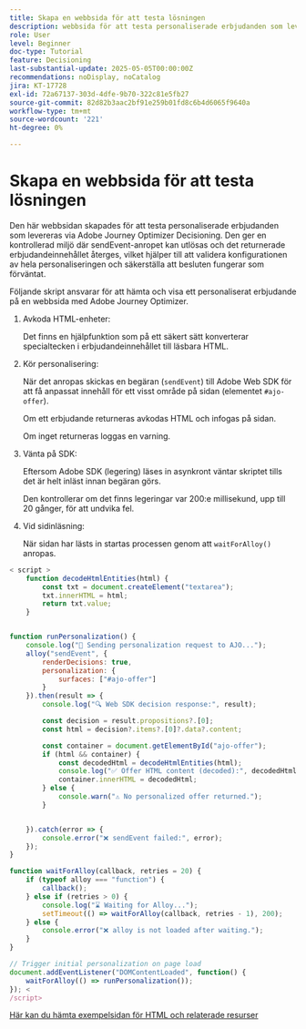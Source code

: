```yaml
---
title: Skapa en webbsida för att testa lösningen
description: webbsida för att testa personaliserade erbjudanden som levereras genom beslut.
role: User
level: Beginner
doc-type: Tutorial
feature: Decisioning
last-substantial-update: 2025-05-05T00:00:00Z
recommendations: noDisplay, noCatalog
jira: KT-17728
exl-id: 72a67137-303d-4dfe-9b70-322c81e5fb27
source-git-commit: 82d82b3aac2bf91e259b01fd8c6b4d6065f9640a
workflow-type: tm+mt
source-wordcount: '221'
ht-degree: 0%

---
```


# Skapa en webbsida för att testa lösningen

Den här webbsidan skapades för att testa personaliserade erbjudanden som levereras via Adobe Journey Optimizer Decisioning. Den ger en kontrollerad miljö där sendEvent-anropet kan utlösas och det returnerade erbjudandeinnehållet återges, vilket hjälper till att validera konfigurationen av hela personaliseringen och säkerställa att besluten fungerar som förväntat.

Följande skript ansvarar för att hämta och visa ett personaliserat erbjudande på en webbsida med Adobe Journey Optimizer.

1. Avkoda HTML-enheter:

   Det finns en hjälpfunktion som på ett säkert sätt konverterar specialtecken i erbjudandeinnehållet till läsbara HTML.

1. Kör personalisering:

   När det anropas skickas en begäran (`sendEvent`) till Adobe Web SDK för att få anpassat innehåll för ett visst område på sidan (elementet `#ajo-offer`).

   Om ett erbjudande returneras avkodas HTML och infogas på sidan.

   Om inget returneras loggas en varning.

1. Vänta på SDK:

   Eftersom Adobe SDK (legering) läses in asynkront väntar skriptet tills det är helt inläst innan begäran görs.

   Den kontrollerar om det finns legeringar var 200:e millisekund, upp till 20 gånger, för att undvika fel.

1. Vid sidinläsning:

   När sidan har lästs in startas processen genom att `waitForAlloy()` anropas.



```javascript
< script >
    function decodeHtmlEntities(html) {
        const txt = document.createElement("textarea");
        txt.innerHTML = html;
        return txt.value;
    }


function runPersonalization() {
    console.log("🚀 Sending personalization request to AJO...");
    alloy("sendEvent", {
        renderDecisions: true,
        personalization: {
            surfaces: ["#ajo-offer"]
        }
    }).then(result => {
        console.log("🔍 Web SDK decision response:", result);

        const decision = result.propositions?.[0];
        const html = decision?.items?.[0]?.data?.content;

        const container = document.getElementById("ajo-offer");
        if (html && container) {
            const decodedHtml = decodeHtmlEntities(html);
            console.log("✅ Offer HTML content (decoded):", decodedHtml);
            container.innerHTML = decodedHtml;
        } else {
            console.warn("⚠️ No personalized offer returned.");
        }


    }).catch(error => {
        console.error("❌ sendEvent failed:", error);
    });
}

function waitForAlloy(callback, retries = 20) {
    if (typeof alloy === "function") {
        callback();
    } else if (retries > 0) {
        console.log("⌛ Waiting for Alloy...");
        setTimeout(() => waitForAlloy(callback, retries - 1), 200);
    } else {
        console.error("❌ alloy is not loaded after waiting.");
    }
}

// Trigger initial personalization on page load
document.addEventListener("DOMContentLoaded", function() {
    waitForAlloy(() => runPersonalization());
}); <
/script>
```

[Här kan du hämta exempelsidan för HTML och relaterade resurser](assets/web-page-assets.zip)
